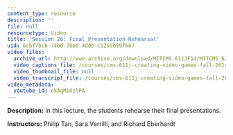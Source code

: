 ```yaml
---
content_type: resource
description: ''
file: null
resourcetype: Video
title: 'Session 26: Final Presentation Rehearsal'
uid: 6cbf7bc6-74bd-7bed-4ddb-c1259b59f667
video_files:
  archive_url: http://www.archive.org/download/MITCMS.611JF14/MITCMS_611JF14_lec26_300k.mp4
  video_captions_file: /courses/cms-611j-creating-video-games-fall-2014/22129871952c56a99da9036478bff60b_ok4qM1OzlPA.vtt
  video_thumbnail_file: null
  video_transcript_file: /courses/cms-611j-creating-video-games-fall-2014/b8c33a242952d3cf7303f152c6202dab_ok4qM1OzlPA.pdf
video_metadata:
  youtube_id: ok4qM1OzlPA
---
```


**Description:** In this lecture, the students rehearse their final presentations.

**Instructors:** Philip Tan, Sara Verrilli, and Richard Eberhardt
